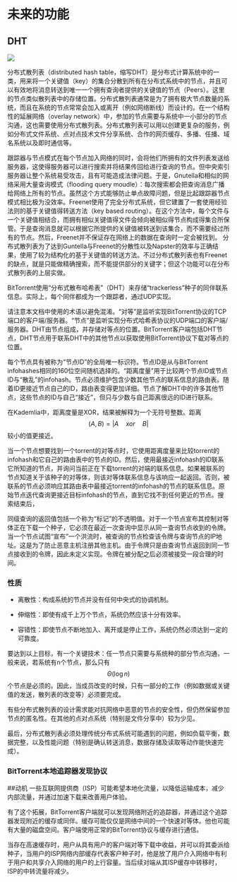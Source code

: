 # 未来的功能

## DHT

![](https://upload.wikimedia.org/wikipedia/commons/thumb/9/98/DHT_en.svg/800px-DHT_en.svg.png)

分布式散列表（distributed hash table，缩写DHT）是分布式计算系统中的一类，用来将一个关键值（key）的集合分散到所有在分布式系统中的节点，并且可以有效地将消息转送到唯一一个拥有查询者提供的关键值的节点（Peers）。这里的节点类似散列表中的存储位置。分布式散列表通常是为了拥有极大节点数量的系统，而且在系统的节点常常会加入或离开（例如网络断线）而设计的。在一个结构性的延展网络（overlay network）中，参加的节点需要与系统中一小部分的节点沟通，这也需要使用分布式散列表。分布式散列表可以用以创建更复杂的服务，例如分布式文件系统、点对点技术文件分享系统、合作的网页缓存、多播、任播、域名系统以及即时通信等。

跟踪器与节点模式在每个节点加入网络的同时，会将他们所拥有的文件列表发送给服务器，这使得服务器可以进行搜索并将结果传回给进行查询的节点。但中央索引服务器让整个系统易受攻击，且有可能造成法律问题。于是，Gnutella和相似的网络采用大量查询模式（flooding query moudle）：每次搜索都会把查询消息广播给网络上所有的节点。虽然这个方式能够防止单点故障问题，但是比起跟踪器节点模式相比极为没效率。Freenet使用了完全分布式系统，但它建置了一套使用经验法则的基于关键值得转送方法（key based routing）。在这个方法中，每个文件与一个关键值相结合，而拥有相似关键值得文件会倾向被相似得节点构成得集合所保管。于是查询消息就可以根据它所提供的关键值被转送到该集合，而不需要经过所有的节点。然后，Freenet并不保证存在网络上的数据在查询时一定会被找到。
分布式散列表为了达到Guntella与Freenet的分散性以及Napster的效率与正确结果，使用了较为结构化的基于关键值的转送方法。不过分布式散列表也有Freenet的缺点，就是只能做精确搜索，而不能提供部分的关键字；但这个功能可以在分布式散列表的上层实做。

BitTorrent使用“分布式散布哈希表”（DHT）来存储“trackerless”种子的同伴联系信息。实际上，每个同伴都成为一个跟踪者，通过UDP实现。

请注意本文档中使用的术语以避免混淆。“对等”是监听实现BitTorrent协议的TCP端口的客户端/服务器。“节点”是监听实现分布式哈希表协议的UDP端口的客户端/服务器。DHT由节点组成，并存储对等点的位置。BitTorrent客户端包括DHT节点，DHT节点用于联系DHT中的其他节点以获取使用BitTorrent协议下载对等点的位置。

每个节点具有被称为“节点ID”的全局唯一标识符。节点ID是从与BitTorrent infohashes相同的160位空间随机选择的。“距离度量”用于比较两个节点ID或节点ID与“散乱”的infohash。节点必须维护包含少数其他节点的联系信息的路由表。随着ID更接近节点自己的ID，路由表变得更加详细。节点了解DHT中的许多其他节点，这些节点的ID与自己“接近”，但只与少数与自己距离很远的ID进行联系。

在Kademlia中，距离度量是XOR，结果被解释为一个无符号整数。距离$$ (A,B) = |A \quad xor \quad B | $$较小的值更接近。

当一个节点想要找到一个torrent的对等点时，它使用距离度量来比较torrent的infohash和它自己的路由表中的节点的ID。然后，使用最接近infohash的ID联系它所知道的节点，并询问当前正在下载torrent的对端的联系信息。如果被联系的节点知道关于该种子的对等体，则该对等体联系信息与该响应一起返回。否则，被联系的节点必须响应其路由表中最接近torrent的infohash的节点的联系信息。原始节点迭代查询更接近目标infohash的节点，直到它找不到任何更近的节点。搜索结束后，

同级查询的返回值包括一个称为“标记”的不透明值。对于一个节点宣布其控制对等体正在下载一个种子，它必须在最近一次查询中显示从同一查询节点收到的令牌。当一个节点试图“宣布”一个洪流时，被查询的节点检查该令牌与查询节点的IP地址。这是为了防止恶意主机注册其他主机。由于令牌只是由查询节点返回到同一节点接收到的令牌，因此未定义实现。令牌在被分配之后必须被接受一段合理的时间。

### 性质

*   离散性：构成系统的节点并没有任何中央式的协调机制。

*   伸缩性：即使有成千上万个节点，系统仍然应该十分有效率。

*   容错性：即使节点不断地加入、离开或是停止工作，系统仍然必须达到一定的可靠度。

要达到以上目标，有一个关键技术：任一节点只需要与系统种的部分节点沟通，一般来说，若系统有n个节点，那么只有$${\displaystyle \Theta (\log n)} $$ 个节点是必须的。因此，当成员改变的时候，只有一部分的工作（例如数据或关键值的发送，散列表的改变等）必须要完成。

有些分布式散列表的设计需求能对抗网络中恶意的节点的安全性，但仍然保留参加节点的匿名性。在其他的点对点系统（特别是文件分享中）较为少见。

最后，分布式散列表必须处理传统分布式系统可能遇到的问题，例如负载平衡，数据完整，以及性能问题（特别是确认转送消息，数据存储及读取等动作能快速完成）。



### BitTorrent本地追踪器发现协议

##动机
一些互联网提供商（ISP）可能希望本地化流量，以降低运输成本，减少内部流量，并通过加速下载来改善用户体验。

有了这个拓展，BitTorrent客户端就可以发现网络附近的追踪器，并通过这个追踪器发现附近的缓存或同伴。缓存可能仅仅是网络中间的一个快速对等体。他也可能有大量的磁盘空间。客户端使用正常的BitTorrent协议与缓存进行通信。

当存在高速缓存时，用户从具有用户的客户端对等下载中收益，并可以将其委派给种子，当用户的ISP网络内部缓存代表客户种子时，他是放了用户介入网络中有利于用户和共享介入网络的用户的上行容量。当后续对端从其ISP缓存中转移时，ISP的中转流量将减少。




